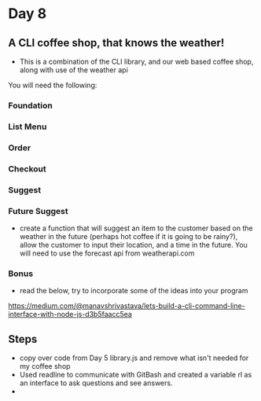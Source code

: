 # Day 8

## A CLI coffee shop, that knows the weather!

- This is a combination of the CLI library, and our web based coffee shop, along with use of the weather api

You will need the following:

<!-- - an account and api key from https://weatherapi.com
- code from Day 7 weather.js
- code from Day 5 library.js -->

### Foundation

<!-- - copy over the library program from the previous day
- delete or rename any code that is no longer relevant for the coffee shop (e.g. the `add` command), you mainly just want to re-use the prompt() function -->

### List Menu

<!-- - create an array of objects, each object should have a name, price, and description for a menu item
- create a function that will list the menu items, the description, and their prices -->
<!-- - hook this function up the the cli/prompt -->

### Order

<!-- - create a function that will add an item to the customers order (order would be an array stored in global state) -->

### Checkout

<!-- - create a function that will calculate the total price of the order, and the total items in their order, and show that to the user -->

### Suggest

<!-- - create a function that will suggest an item to the customer based on the current weather (perhaps iced coffee if it is hot?), allow the customer to input their location. -->

### Future Suggest

- create a function that will suggest an item to the customer based on the weather in the future (perhaps hot coffee if it is going to be rainy?), allow the customer to input their location, and a time in the future. You will need to use the forecast api from weatherapi.com

### Bonus

- read the below, try to incorporate some of the ideas into your program

https://medium.com/@manavshrivastava/lets-build-a-cli-command-line-interface-with-node-js-d3b5faacc5ea


##

## Steps
- copy over code from Day 5 library.js and remove what isn't needed for my coffee shop
- Used readline to communicate with GitBash and created a variable rl as an interface to ask questions and see answers.
- 